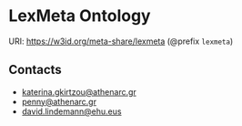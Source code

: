# LexMeta Ontology

URI: https://w3id.org/meta-share/lexmeta (@prefix `lexmeta`)


## Contacts

- katerina.gkirtzou@athenarc.gr
- penny@athenarc.gr
- david.lindemann@ehu.eus
